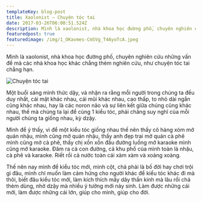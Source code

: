 ```yaml
---
templateKey: blog-post
title: Xaolonist — Chuyện tóc tai
date: 2017-03-26T06:00:51.524Z
description: Mình là xaolonist, nhà khoa học đường phố, chuyên nghiên cứu những vấn đề mà các nhà khoa học khác chẳng thèm nghiên cứu, như chuyện tóc tai chẳng hạn.
featuredpost: true
featuredimage: /img/1_OKavmes-CmSVg_T4AyoTcA.jpeg
---
```

Mình là xaolonist, nhà khoa học đường phố, chuyên nghiên cứu những vấn đề mà các nhà khoa học khác chẳng thèm nghiên cứu, như chuyện tóc tai chẳng hạn.

![Chuyện tóc tai](/img/1_OKavmes-CmSVg_T4AyoTcA.jpeg)

Một buổi sáng mình thức dậy, và nhận ra rằng mỗi người trong chúng ta đều duy nhất, cái mặt khác nhau, cái mũi khác nhau, cao thấp, to nhỏ dài ngắn cũng khác nhau, hay là các noron não và sự liên kết giữa chúng cũng khác nhau, thế mà chúng ta lại để cùng 1 kiểu tóc, phải chăng suy nghĩ của mỗi người chúng ta giống nhau, kỳ dzậy.

Mình để ý thấy, vì để một kiểu tóc giống nhau thế nên thấy cô hàng xóm mở quán nhậu, mình cũng mở quán nhậu, thấy anh đẹp trai mở quán cà phê mình cũng mở cà phê, thấy chị xồn xồn đầu đường luồng mở karaoke mình cũng mở karaoke. Đâm ra cả con đường, cả khu phố của mình toàn là nhậu, cà phê và karaoke. Riết rồi cả nước toàn cái xàm xàm và xoàng xoàng.

Thế nên nay mình để kiểu tóc mới, mình cột, chả phải là bố đời hay chơi trội gì đâu, mình chỉ muốn làm cảm hứng cho người khác để kiểu tóc khác đi mà thôi, biết đâu kiểu tóc mới, làm kích thích mấy dây thần kinh mà lâu rồi chả thèm dùng, nhờ dzậy mà nhiều ý tưởng mới nảy sinh. Làm được những cái mới, làm được những cái lớn, giúp cho mình, giúp cho đời.
